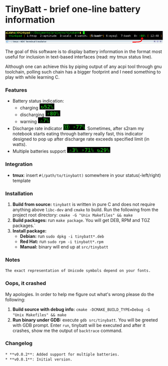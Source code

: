 TinyBatt - brief one-line battery information
=============================================
![screenshot](https://raw.githubusercontent.com/aidaho/tinybatt/master/screenshots/tmux-integration.png)

The goal of this software is to display battery information in the
format most useful for inclusion in text-based interfaces (read: my tmux
status line).

Although one can achieve this by piping output of any acpi tool through
gnu toolchain, polling such chain has a bigger footprint and I need
something to play with while learning C.

### Features
*   Battery status indication:
    * charging ![charging](https://raw.githubusercontent.com/aidaho/tinybatt/master/screenshots/charging.png)
    * discharging ![discharging](https://raw.githubusercontent.com/aidaho/tinybatt/master/screenshots/discharging.png)
    * warning ![warning](https://raw.githubusercontent.com/aidaho/tinybatt/master/screenshots/warning.png)
*   Discharge rate indicator ![discharge-rate](https://raw.githubusercontent.com/aidaho/tinybatt/master/screenshots/discharge-rate.png).
    Sometimes, after s2ram my notebook starts eating through battery really fast, this
    indicator designed to pop up after discharge rate exceeds specified limit (in watts).
*   Multiple batteries support ![multiple-batteries](https://raw.githubusercontent.com/aidaho/tinybatt/master/screenshots/multiple-batteries.png)

### Integration
*   **tmux**: insert `#(/path/to/tinybatt)` somewhere in your status(-left/right) template

### Installation
1.  **Build from source:** `tinybatt` is written in pure C and does not require
    anything above `libc-dev` and `cmake` to build. Run the following from the
    project root directory: `cmake -G "Unix Makefiles" && make`
2.  **Build packages:** run `make package`. You will get DEB, RPM and TGZ packages.`
3.  **Install package:**
    * **Debian:** run `sudo dpkg -i tinybatt*.deb`
    * **Red Hat:** run `sudo rpm -i tinybatt*.rpm`
    * **Manual:** binary will end up at `src/tinybatt`

### Notes
    The exact representation of Unicode symbols depend on your fonts.

### Oops, it crashed
My apologies. In order to help me figure out what's wrong please do the following:

1.  **Build source with debug info:** `cmake -DCMAKE_BUILD_TYPE=Debug -G "Unix Makefiles" && make`
2.  **Run binary under GDB:** execute `gdb src/tinybatt`. You will be greeted with GDB prompt.
    Enter `run`, tinybatt will be executed and after it crashes, show me the output of `backtrace` command.

### Changelog
    * **v0.0.2**: Added support for multiple batteries.
    * **v0.0.1**: Initial version.